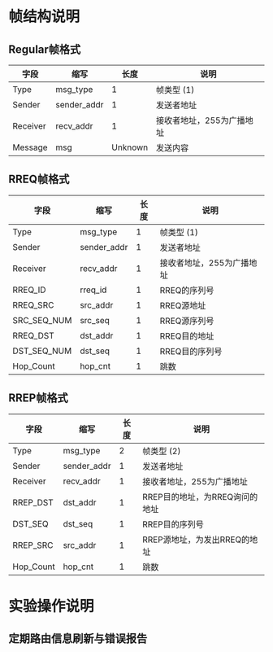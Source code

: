 # 帧结构说明
## Regular帧格式
| 字段     | 缩写        | 长度    | 说明                      |
| -------- | ----------- | ------- | ------------------------- |
| Type     | msg_type    | 1       | 帧类型 (1)                |
| Sender   | sender_addr | 1       | 发送者地址                |
| Receiver | recv_addr   | 1       | 接收者地址，255为广播地址 |
| Message  | msg         | Unknown | 发送内容                  |

## RREQ帧格式
| 字段        | 缩写        | 长度 | 说明                      |
| ----------- | ----------- | ---- | ------------------------- |
| Type        | msg_type    | 1    | 帧类型 (1)                |
| Sender      | sender_addr | 1    | 发送者地址                |
| Receiver    | recv_addr   | 1    | 接收者地址，255为广播地址 |
| RREQ_ID     | rreq_id     | 1    | RREQ的序列号              |
| RREQ_SRC    | src_addr    | 1    | RREQ源地址                |
| SRC_SEQ_NUM | src_seq     | 1    | RREQ源序列号              |
| RREQ_DST    | dst_addr    | 1    | RREQ目的地址              |
| DST_SEQ_NUM | dst_seq     | 1    | RREQ目的序列号            |
| Hop_Count   | hop_cnt     | 1    | 跳数                      |

## RREP帧格式
| 字段      | 缩写        | 长度 | 说明                           |
| --------- | ----------- | ---- | ------------------------------ |
| Type      | msg_type    | 2    | 帧类型 (2)                     |
| Sender    | sender_addr | 1    | 发送者地址                     |
| Receiver  | recv_addr   | 1    | 接收者地址，255为广播地址      |
| RREP_DST  | dst_addr    | 1    | RREP目的地址，为RREQ询问的地址 |
| DST_SEQ   | dst_seq     | 1    | RREP目的序列号                 |
| RREP_SRC  | src_addr    | 1    | RREP源地址，为发出RREQ的地址   |
| Hop_Count | hop_cnt     | 1    | 跳数                           |

# 实验操作说明
## 定期路由信息刷新与错误报告